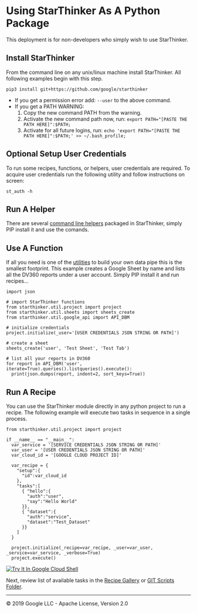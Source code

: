# Using StarThinker As A Python Package

This deployment is for non-developers who simply wish to use StarThinker.

## Install StarThinker

From the command line on any unix/linux machine install StarThinker.  All following examples begin with this step.

```
pip3 install git+https://github.com/google/starthinker
```

- If you get a permission error add: ```--user``` to the above command.
- If you get a PATH WARNING:
  1. Copy the new command PATH from the warning.
  1. Activate the new command path now, run: ```export PATH="[PASTE THE PATH HERE]":$PATH;```
  1. Activate for all future logins, run: ```echo 'export PATH="[PASTE THE PATH HERE]":$PATH;' >> ~/.bash_profile;```

## Optional Setup User Credentials

To run some recipes, functions, or helpers, user credentials are required.  To acquire user credentials run the
following utility and follow instructions on screen:

```
st_auth -h
```

## Run A Helper

There are several [command line helpers](helpers.md) packaged in StarThinker, simply PIP install it and use the comands.

## Use A Function
If all you need is one of the [utilities](../starthinker/util/) to build your own data pipe this is the smallest footprint.
This example creates a Google Sheet by name and lists all the DV360 reports under a user account. Simply PIP install it and run recipes...

```
import json

# import StarThinker functions
from starthinker.util.project import project
from starthinker.util.sheets import sheets_create
from starthinker.util.google_api import API_DBM

# initialize credentials
project.initialize(_user='[USER CREDENTIALS JSON STRING OR PATH]')

# create a sheet
sheets_create('user', 'Test Sheet', 'Test Tab')

# list all your reports in DV360
for report in API_DBM('user', iterate=True).queries().listqueries().execute():
  print(json.dumps(report, indent=2, sort_keys=True))
```

## Run A Recipe
You can use the StarThinker module directly in any python project to run a recipe. The following
example will execute two tasks in sequence in a single process.

```
from starthinker.util.project import project

if __name__ == "__main__":
  var_service = '[SERVICE CREDENTIALS JSON STRING OR PATH]'
  var_user = '[USER CREDENTIALS JSON STRING OR PATH]'
  var_cloud_id = '[GOOGLE CLOUD PROJECT ID]'

  var_recipe = {
    "setup":{
      "id":var_cloud_id
    },
    "tasks":[
      { "hello":{
        "auth":"user",
        "say":"Hello World"
      }},
      { "dataset":{
        "auth":"service",
        "dataset":"Test_Dataset"
      }}
    ]
  }

  project.initialize(_recipe=var_recipe, _user=var_user, _service=var_service, _verbose=True)
  project.execute()
```

[![Try It In Google Cloud Shell](http://gstatic.com/cloudssh/images/open-btn.svg)](https://console.cloud.google.com/cloudshell/editor?cloudshell_git_repo=https%3A%2F%2Fgithub.com%2Fgoogle%2Fstarthinker&cloudshell_tutorial=tutorials/deploy_package.md)

Next, review list of available tasks in the [Recipe Gallery](https://google.github.io/starthinker/) or [GIT Scripts Folder](../scripts/).

---
&copy; 2019 Google LLC - Apache License, Version 2.0
